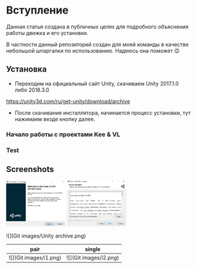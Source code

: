 # Вступление
Данная статья создана в публичных целях для подробного объяснения работы движка и его установки.

В частности данный репозиторий создан для моей команды в качестве небольшой шпаргалки по использованию. Надеюсь она поможет :blush:

## Установка
- Переходим на официальный сайт Unity, скачиваем Unity   2017.1.0 либо 2018.3.0

https://unity3d.com/ru/get-unity/download/archive

-  После скачивания инсталлятора, начинается процесс установки, тут нажимаем везде кнопку далее.

### Начало работы с проектами Kee & VL 






### Test


## Screenshots
<div style="dispaly:flex">
    <img src="https://github.com/Kee-team/unity_setup/blob/master/Git images/i1.png" width="32%">
    <img src="https://github.com/Kee-team/unity_setup/blob/master/Git images/i2.png" width="32%">
</div>

![](Git images/Unity archive.png)


|pair|single|
|:---:|:---:|
![](Git images/i1.png)|![](Git images/i2.png)|
